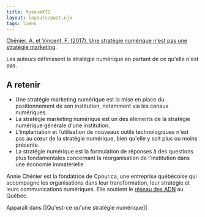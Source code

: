 ```yaml
---
title: MuseumXTD
layout: layouts/post.njk
tags: liens
---
```

[Chénier, A. et Vincent, F. (2017). Une stratégie numérique n'est pas une stratégie marketing](https://cpour.ca/2017/02/14/une-strategie-numerique-nest-pas-une-strategie-marketing/).

Les auteurs définissent la stratégie numérique en partant de ce qu'elle n'est pas.  

## A retenir
- Une stratégie marketing numérique est la mise en place du positionnement de son institution, notamment via les canaux numériques.
- La stratégie marketing numérique est un des éléments de la stratégie numérique générale d'une institution.   
- L’implantation et l’utilisation de nouveaux outils technologiques n'est pas au cœur de la stratégie numérique, bien qu'elle y soit plus ou moins présente.  
- La stratégie numérique est la formulation de réponses à des questions plus fondamentales concernant la réorganisation de l'institution dans une économie immatérielle

Annie Chénier est la fondatrice de Cpour.ca, une entreprise québécoise qui accompagne les organisations dans leur transformation, leur stratégie et leurs communications numériques. Elle soutient le [réseau des ADN](https://wiki.reseauadn.ca/wiki/Accueil) au Québec. 


Apparaît dans [[Qu'est-ce qu'une stratégie numérique]]
